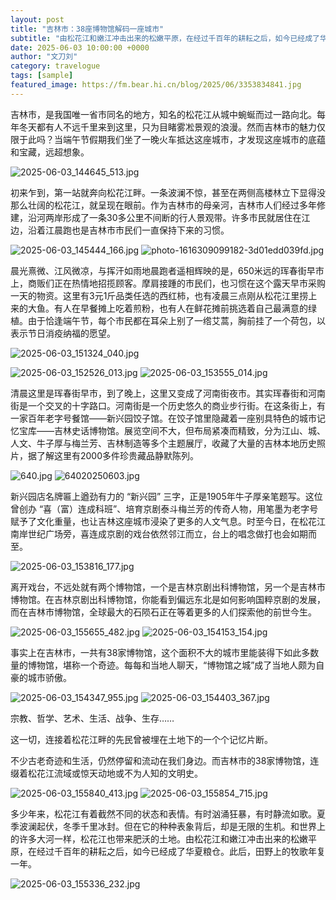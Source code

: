 ```yaml
---
layout: post
title: "吉林市：38座博物馆解码一座城市"
subtitle: "由松花江和嫩江冲击出来的松嫩平原，在经过千百年的耕耘之后，如今已经成了华夏粮仓。此后，田野上的牧歌年复一年。"
date: 2025-06-03 10:00:00 +0000
author: "文刀刘"
category: travelogue
tags: [sample]
featured_image: https://fm.bear.hi.cn/blog/2025/06/3353834841.jpg
---
```


吉林市，是我国唯一省市同名的地方，知名的松花江从城中蜿蜒而过一路向北。每年冬天都有人不远千里来到这里，只为目睹雾凇景观的浪漫。然而吉林市的魅力仅限于此吗？当端午节假期我们坐了一晚火车抵达这座城市，才发现这座城市的底蕴和宝藏，远超想象。

![2025-06-03_144645_513.jpg][1]

初来乍到，第一站就奔向松花江畔。一条波澜不惊，甚至在两侧高楼林立下显得没那么壮阔的松花江，就呈现在眼前。作为吉林市的母亲河，吉林市人们经过多年修建，沿河两岸形成了一条30多公里不间断的行人景观带。许多市民就居住在江边，沿着江晨跑也是吉林市市民们一直保持下来的习惯。

![2025-06-03_145444_166.jpg][2]
![photo-1616309099182-3d01edd039fd.jpg][3]

晨光熹微、江风微凉，与挥汗如雨地晨跑者遥相辉映的是，650米远的珲春街早市上，商贩们正在热情地招揽顾客。摩肩接踵的市民们，也习惯在这个露天早市采购一天的物资。这里有3元1斤品类任选的西红柿，也有凌晨三点刚从松花江里捞上来的大鱼。有人在早餐摊上吃着煎粉，也有人在鲜花摊前挑选着自己最满意的绿植。由于恰逢端午节，每个市民都在耳朵上别了一绺艾蒿，胸前挂了一个荷包，以表示节日消疫纳福的愿望。

![2025-06-03_151324_040.jpg][4]

![2025-06-03_152526_013.jpg][5]
![2025-06-03_153555_014.jpg][6]


清晨这里是珲春街早市，到了晚上，这里又变成了河南街夜市。其实珲春街和河南街是一个交叉的十字路口。河南街是一个历史悠久的商业步行街。在这条街上，有一家百年老字号餐馆——新兴园饺子馆。在饺子馆里隐藏着一座别具特色的城市记忆宝库——吉林史话博物馆。展览空间不大，但布局紧凑而精致，分为江山、城、人文、牛子厚与梅兰芳、吉林制造等多个主题展厅，收藏了大量的吉林本地历史照片，据了解这里有2000多件珍贵藏品静默陈列。

![640.jpg][7]
![64020250603.jpg][8]

新兴园店名牌匾上遒劲有力的 “新兴园” 三字，正是1905年牛子厚亲笔题写。这位曾创办 “喜（富）连成科班”、培育京剧泰斗梅兰芳的传奇人物，用笔墨为老字号赋予了文化重量，也让吉林这座城市浸染了更多的人文气息。时至今日，在松花江南岸世纪广场旁，喜连成京剧的戏台依然邻江而立，台上的唱念做打也会如期而至。

![2025-06-03_153816_177.jpg][9]

离开戏台，不远处就有两个博物馆，一个是吉林京剧出科博物馆，另一个是吉林市博物馆。在吉林京剧出科博物馆，你能看到偏远东北是如何影响国粹京剧的发展，而在吉林市博物馆，全球最大的石陨石正在等着更多的人们探索他的前世今生。

![2025-06-03_155655_482.jpg][10]
![2025-06-03_154153_154.jpg][11]

事实上在吉林市，一共有38家博物馆，这个面积不大的城市里能装得下如此多数量的博物馆，堪称一个奇迹。每每和当地人聊天，“博物馆之城”成了当地人颇为自豪的城市骄傲。

![2025-06-03_154347_955.jpg][12]
![2025-06-03_154403_367.jpg][13]

宗教、哲学、艺术、生活、战争、生存……

这一切，连接着松花江畔的先民曾被埋在土地下的一个个记忆片断。

不少古老奇迹和生活，仍然停留和流动在我们身边。而吉林市的38家博物馆，连缀着松花江流域或惊天动地或不为人知的文明史。

![2025-06-03_155840_413.jpg][14]
![2025-06-03_155854_715.jpg][15]

多少年来，松花江有着截然不同的状态和表情。有时汹涌狂暴，有时静流如歌。夏季波澜起伏，冬季千里冰封。但在它的种种表象背后，却是无限的生机。和世界上的许多大河一样，松花江也带来肥沃的土地。由松花江和嫩江冲击出来的松嫩平原，在经过千百年的耕耘之后，如今已经成了华夏粮仓。此后，田野上的牧歌年复一年。

![2025-06-03_155336_232.jpg][16]


  [1]: https://fm.bear.hi.cn/blog/2025/06/2836637030.jpg
  [2]: https://fm.bear.hi.cn/blog/2025/06/3353834841.jpg
  [3]: https://fm.bear.hi.cn/blog/2025/06/1746490506.jpg
  [4]: https://fm.bear.hi.cn/blog/2025/06/1125025616.jpg
  [5]: https://fm.bear.hi.cn/blog/2025/06/3208351058.jpg
  [6]: https://fm.bear.hi.cn/blog/2025/06/362124835.jpg
  [7]: https://fm.bear.hi.cn/blog/2025/06/1472613557.jpg
  [8]: https://fm.bear.hi.cn/blog/2025/06/4051371335.jpg
  [9]: https://fm.bear.hi.cn/blog/2025/06/1018882779.jpg
  [10]: https://fm.bear.hi.cn/blog/2025/06/3963213707.jpg
  [11]: https://fm.bear.hi.cn/blog/2025/06/1791745735.jpg
  [12]: https://fm.bear.hi.cn/blog/2025/06/3231226381.jpg
  [13]: https://fm.bear.hi.cn/blog/2025/06/2656527714.jpg
  [14]: https://fm.bear.hi.cn/blog/2025/06/849488019.jpg
  [15]: https://fm.bear.hi.cn/blog/2025/06/1153818241.jpg
  [16]: https://fm.bear.hi.cn/blog/2025/06/3510418355.jpg
